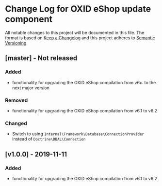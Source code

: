 # Change Log for OXID eShop update component

All notable changes to this project will be documented in this file.
The format is based on [Keep a Changelog](http://keepachangelog.com/)
and this project adheres to [Semantic Versioning](http://semver.org/).

## [master] - Not released

### Added

- functionality for upgrading the OXID eShop compilation from v6x. to the next major version

### Removed

- functionality for upgrading the OXID eShop compilation from v6.1 to v6.2

### Changed
- Switch to using `Internal\Framework\Database\ConnectionProvider` instead of `Doctrine\DBAL\Connection`

## [v1.0.0] - 2019-11-11

### Added

- functionality for upgrading the OXID eShop compilation from v6.1 to v6.2
